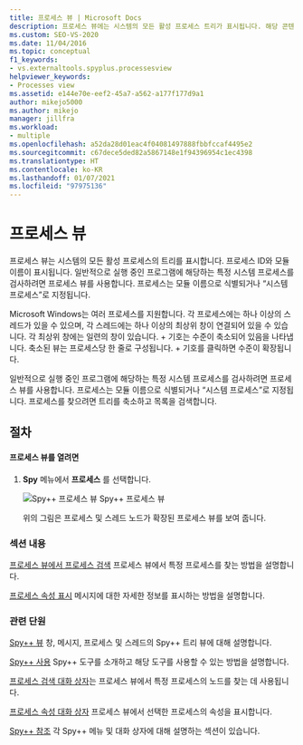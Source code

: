 ```yaml
---
title: 프로세스 뷰 | Microsoft Docs
description: 프로세스 뷰에는 시스템의 모든 활성 프로세스 트리가 표시됩니다. 해당 콘텐츠 및 사용에 관해 알아보고 링크에 따라 추가 정보를 확인합니다.
ms.custom: SEO-VS-2020
ms.date: 11/04/2016
ms.topic: conceptual
f1_keywords:
- vs.externaltools.spyplus.processesview
helpviewer_keywords:
- Processes view
ms.assetid: e144e70e-eef2-45a7-a562-a177f177d9a1
author: mikejo5000
ms.author: mikejo
manager: jillfra
ms.workload:
- multiple
ms.openlocfilehash: a52da28d01eac4f04081497888fbbfccaf4495e2
ms.sourcegitcommit: c67dece5ded82a5867148e1f94396954c1ec4398
ms.translationtype: HT
ms.contentlocale: ko-KR
ms.lasthandoff: 01/07/2021
ms.locfileid: "97975136"
---
```

# <a name="processes-view"></a>프로세스 뷰
프로세스 뷰는 시스템의 모든 활성 프로세스의 트리를 표시합니다. 프로세스 ID와 모듈 이름이 표시됩니다. 일반적으로 실행 중인 프로그램에 해당하는 특정 시스템 프로세스를 검사하려면 프로세스 뷰를 사용합니다. 프로세스는 모듈 이름으로 식별되거나 “시스템 프로세스”로 지정됩니다.

 Microsoft Windows는 여러 프로세스를 지원합니다. 각 프로세스에는 하나 이상의 스레드가 있을 수 있으며, 각 스레드에는 하나 이상의 최상위 창이 연결되어 있을 수 있습니다. 각 최상위 창에는 일련의 창이 있습니다. \+ 기호는 수준이 축소되어 있음을 나타냅니다. 축소된 뷰는 프로세스당 한 줄로 구성됩니다. \+ 기호를 클릭하면 수준이 확장됩니다.

 일반적으로 실행 중인 프로그램에 해당하는 특정 시스템 프로세스를 검사하려면 프로세스 뷰를 사용합니다. 프로세스는 모듈 이름으로 식별되거나 “시스템 프로세스”로 지정됩니다. 프로세스를 찾으려면 트리를 축소하고 목록을 검색합니다.

## <a name="procedures"></a>절차

#### <a name="to-open-the-processes-view"></a>프로세스 뷰를 열려면

1. **Spy** 메뉴에서 **프로세스** 를 선택합니다.

   ![Spy&#43;&#43; 프로세스 뷰](../debugger/media/spy--_processes.png "Spy++_Processes") Spy++ 프로세스 뷰

   위의 그림은 프로세스 및 스레드 노드가 확장된 프로세스 뷰를 보여 줍니다.

### <a name="in-this-section"></a>섹션 내용
 [프로세스 뷰에서 프로세스 검색](../debugger/how-to-search-for-a-process-in-processes-view.md) 프로세스 뷰에서 특정 프로세스를 찾는 방법을 설명합니다.

 [프로세스 속성 표시](../debugger/how-to-display-process-properties.md) 메시지에 대한 자세한 정보를 표시하는 방법을 설명합니다.

### <a name="related-sections"></a>관련 단원
 [Spy++ 뷰](../debugger/spy-increment-views.md) 창, 메시지, 프로세스 및 스레드의 Spy++ 트리 뷰에 대해 설명합니다.

 [Spy++ 사용](../debugger/using-spy-increment.md) Spy++ 도구를 소개하고 해당 도구를 사용할 수 있는 방법을 설명합니다.

 [프로세스 검색 대화 상자](../debugger/process-search-dialog-box.md)는 프로세스 뷰에서 특정 프로세스의 노드를 찾는 데 사용됩니다.

 [프로세스 속성 대화 상자](../debugger/process-properties-dialog-box.md) 프로세스 뷰에서 선택한 프로세스의 속성을 표시합니다.

 [Spy++ 참조](../debugger/spy-increment-reference.md) 각 Spy++ 메뉴 및 대화 상자에 대해 설명하는 섹션이 있습니다.